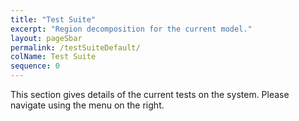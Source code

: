 ```yaml
---
title: "Test Suite"
excerpt: "Region decomposition for the current model."
layout: pageSbar
permalink: /testSuiteDefault/
colName: Test Suite
sequence: 0
---
```

This section gives details of the current tests on the system. Please navigate using the menu on the right. 
